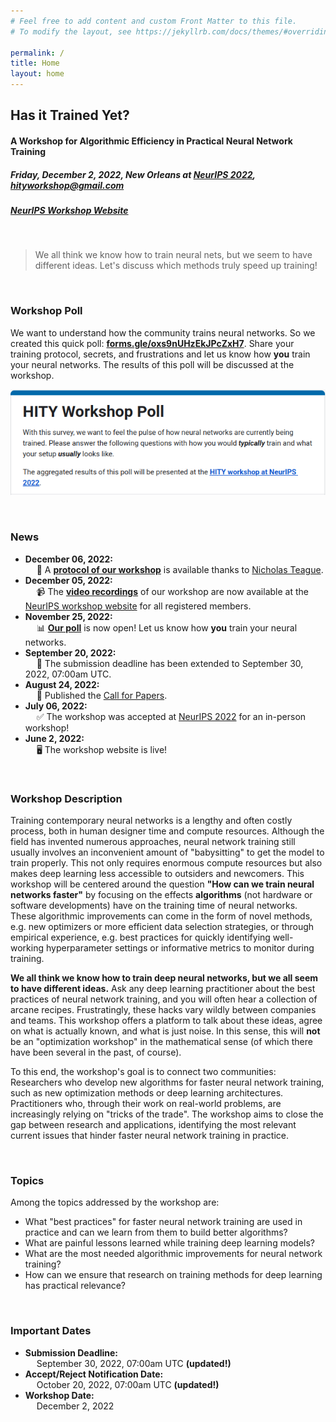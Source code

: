 ```yaml
---
# Feel free to add content and custom Front Matter to this file.
# To modify the layout, see https://jekyllrb.com/docs/themes/#overriding-theme-defaults

permalink: /
title: Home
layout: home
---
```


## Has it Trained Yet?

#### A Workshop for Algorithmic Efficiency in Practical Neural Network Training

##### Friday, December 2, 2022, New Orleans at [NeurIPS 2022](https://nips.cc), **<a href="mailto:hityworkshop@gmail.com">hityworkshop@gmail.com</a>**

##### **<a href="https://neurips.cc/virtual/2022/workshop/50010">NeurIPS Workshop Website</a>**

&nbsp;

> We all think we know how to train neural nets, but we seem to have different ideas. Let's discuss which methods truly speed up training!

&nbsp;

### Workshop Poll

We want to understand how the community trains neural networks. So we created this quick poll: [**forms.gle/oxs9nUHzEkJPcZxH7**](https://forms.gle/oxs9nUHzEkJPcZxH7).
Share your training protocol, secrets, and frustrations and let us know how **you** train your neural networks.
The results of this poll will be discussed at the workshop.

[![HITY Workshop Poll](assets/img/WorkshopPoll.png)](https://forms.gle/oxs9nUHzEkJPcZxH7)

&nbsp;

### News

- **December 06, 2022:**\
  &emsp; 📝 A [**protocol of our workshop**](https://medium.com/from-the-diaries-of-john-henry/has-it-trained-yet-1e2f880b7a59) is available thanks to [Nicholas Teague](https://medium.com/@nicholasteague).
- **December 05, 2022:**\
  &emsp; 📹 The [**video recordings**](https://neurips.cc/virtual/2022/workshop/50010) of our workshop are now available at the [NeurIPS workshop website](https://neurips.cc/virtual/2022/workshop/50010) for all registered members.
- **November 25, 2022:**\
  &emsp; 📊 [**Our poll**](https://forms.gle/oxs9nUHzEkJPcZxH7) is now open! Let us know how **you** train your neural networks.
- **September 20, 2022:**\
  &emsp; 🚨 The submission deadline has been extended to September 30, 2022, 07:00am UTC.
- **August 24, 2022:**\
  &emsp; 📢 Published the [Call for Papers](https://hity-workshop.github.io/NeurIPS2022/callforpapers/).
- **July 06, 2022:**\
  &emsp; ✅ The workshop was accepted at [NeurIPS 2022](https://nips.cc/) for an in-person workshop!
- **June 2, 2022:** \
  &emsp; 🖥️ The workshop website is live!

&nbsp;

### Workshop Description

Training contemporary neural networks is a lengthy and often costly process, both in human designer time and compute resources.
Although the field has invented numerous approaches, neural network training still usually involves an inconvenient amount of "babysitting" to get the model to train properly.
This not only requires enormous compute resources but also makes deep learning less accessible to outsiders and newcomers.
This workshop will be centered around the question **"How can we train neural networks faster"** by focusing on the effects **algorithms** (not hardware or software developments) have on the training time of neural networks.
These algorithmic improvements can come in the form of novel methods, e.g. new optimizers or more efficient data selection strategies, or through empirical experience, e.g. best practices for quickly identifying well-working hyperparameter settings or informative metrics to monitor during training.

**We all think we know how to train deep neural networks, but we all seem to have different ideas.**
Ask any deep learning practitioner about the best practices of neural network training, and you will often hear a collection of arcane recipes.
Frustratingly, these hacks vary wildly between companies and teams.
This workshop offers a platform to talk about these ideas, agree on what is actually known, and what is just noise.
In this sense, this will **not** be an "optimization workshop" in the mathematical sense (of which there have been several in the past, of course).

To this end, the workshop's goal is to connect two communities:
Researchers who develop new algorithms for faster neural network training, such as new optimization methods or deep learning architectures.
Practitioners who, through their work on real-world problems, are increasingly relying on "tricks of the trade".
The workshop aims to close the gap between research and applications, identifying the most relevant current issues that hinder faster neural network training in practice.

&nbsp;

### Topics

Among the topics addressed by the workshop are:

- What "best practices" for faster neural network training are used in practice and can we learn from them to build better algorithms?
- What are painful lessons learned while training deep learning models?
- What are the most needed algorithmic improvements for neural network training?
- How can we ensure that research on training methods for deep learning has practical relevance?

&nbsp;

### Important Dates

- **Submission Deadline:**\
  &emsp; September 30, 2022, 07:00am UTC **(updated!)**
- **Accept/Reject Notification Date:** \
  &emsp; October 20, 2022, 07:00am UTC **(updated!)**
- **Workshop Date:**\
  &emsp; December 2, 2022

&nbsp;
